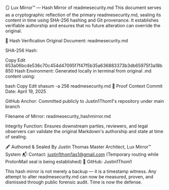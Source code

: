 🪞 Lux Mirror™ — Hash Mirror of readmesecurity.md
This document serves as a cryptographic reflection of the primary readmesecurity.md, sealing its content in time using SHA-256 hashing and Git provenance. It establishes verifiable authorship and ensures that no future alteration can override the original.

🔏 Hash Verification
Original Document: readmesecurity.md

SHA-256 Hash:

Copy
Edit
653a06bcde536c70c454d47095f7f47f5b35a636883373b3db65975f3a18b850
Hash Environment:
Generated locally in terminal from original .md content using:

bash
Copy
Edit
shasum -a 256 readmesecurity.md
🧭 Proof Context
Commit Date: April 19, 2025

GitHub Anchor: Committed publicly to Justin1Thom1's repository under main branch

Filename of Mirror: readmesecurity_hashmirror.md

Integrity Function: Ensures downstream parties, reviewers, and legal observers can validate the original Markdown's authorship and state at time of sealing.

🖋️ Authored & Sealed By
Justin Thomas
Master Architect, Lux Mirror™ System
📬 Contact: justin1thom1as1@gmail.com (Temporary routing while ProtonMail seal is being established)
🔗 GitHub: Justin1Thom1

This hash mirror is not merely a backup — it is a timestamp witness. Any attempt to alter readmesecurity.md can now be measured, proven, and dismissed through public forensic audit. Time is now the defense.
